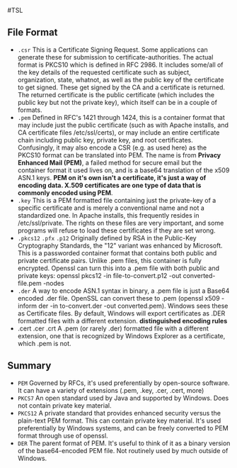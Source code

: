 #TSL

## File Format

- `.csr` This is a Certificate Signing Request. Some applications can generate these for submission to certificate-authorities. The actual format is PKCS10 which is defined in RFC 2986. It includes some/all of the key details of the requested certificate such as subject, organization, state, whatnot, as well as the public key of the certificate to get signed. These get signed by the CA and a certificate is returned. The returned certificate is the public certificate (which includes the public key but not the private key), which itself can be in a couple of formats.
- `.pem` Defined in RFC's 1421 through 1424, this is a container format that may include just the public certificate (such as with Apache installs, and CA certificate files /etc/ssl/certs), or may include an entire certificate chain including public key, private key, and root certificates. Confusingly, it may also encode a CSR (e.g. as used here) as the PKCS10 format can be translated into PEM. The name is from **Privacy Enhanced Mail (PEM)**, a failed method for secure email but the container format it used lives on, and is a base64 translation of the x509 ASN.1 keys. **PEM on it's own isn't a certificate, it's just a way of encoding data. X.509 certificates are one type of data that is commonly encoded using PEM**.
- `.key` This is a PEM formatted file containing just the private-key of a specific certificate and is merely a conventional name and not a standardized one. In Apache installs, this frequently resides in /etc/ssl/private. The rights on these files are very important, and some programs will refuse to load these certificates if they are set wrong.
- `.pkcs12` `.pfx` `.p12` Originally defined by RSA in the Public-Key Cryptography Standards, the "12" variant was enhanced by Microsoft. This is a passworded container format that contains both public and private certificate pairs. Unlike .pem files, this container is fully encrypted. Openssl can turn this into a .pem file with both public and private keys: openssl pkcs12 -in file-to-convert.p12 -out converted-file.pem -nodes
- `.der` A way to encode ASN.1 syntax in binary, a .pem file is just a Base64 encoded .der file. OpenSSL can convert these to .pem (openssl x509 -inform der -in to-convert.der -out converted.pem). Windows sees these as Certificate files. By default, Windows will export certificates as .DER formatted files with a different extension. **distinguished encoding rules**
- .cert .cer .crt A .pem (or rarely .der) formatted file with a different extension, one that is recognized by Windows Explorer as a certificate, which .pem is not.

## Summary

- `PEM` Governed by RFCs, it's used preferentially by open-source software. It can have a variety of extensions (.pem, .key, .cer, .cert, more)
- `PKCS7` An open standard used by Java and supported by Windows. Does not contain private key material.
- `PKCS12` A private standard that provides enhanced security versus the plain-text PEM format. This can contain private key material. It's used preferentially by Windows systems, and can be freely converted to PEM format through use of openssl.
- `DER` The parent format of PEM. It's useful to think of it as a binary version of the base64-encoded PEM file. Not routinely used by much outside of Windows.
